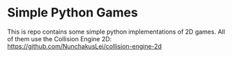 # Simple Python Games
This is repo contains some simple python implementations of 2D games. All of them use the Collision Engine 2D: https://github.com/NunchakusLei/collision-engine-2d
